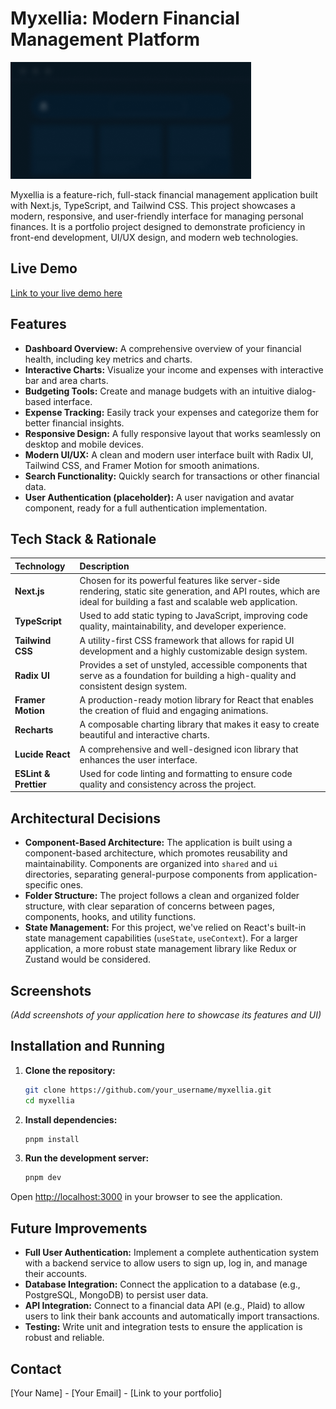 # Myxellia: Modern Financial Management Platform

![Myxellia](public/images/overlay.png)

Myxellia is a feature-rich, full-stack financial management application built with Next.js, TypeScript, and Tailwind CSS. This project showcases a modern, responsive, and user-friendly interface for managing personal finances. It is a portfolio project designed to demonstrate proficiency in front-end development, UI/UX design, and modern web technologies.

## Live Demo

[Link to your live demo here](https://your-demo-link.com)

## Features

*   **Dashboard Overview:** A comprehensive overview of your financial health, including key metrics and charts.
*   **Interactive Charts:** Visualize your income and expenses with interactive bar and area charts.
*   **Budgeting Tools:** Create and manage budgets with an intuitive dialog-based interface.
*   **Expense Tracking:** Easily track your expenses and categorize them for better financial insights.
*   **Responsive Design:** A fully responsive layout that works seamlessly on desktop and mobile devices.
*   **Modern UI/UX:** A clean and modern user interface built with Radix UI, Tailwind CSS, and Framer Motion for smooth animations.
*   **Search Functionality:** Quickly search for transactions or other financial data.
*   **User Authentication (placeholder):** A user navigation and avatar component, ready for a full authentication implementation.

## Tech Stack & Rationale

| Technology | Description |
| :--- | :--- |
| **Next.js** | Chosen for its powerful features like server-side rendering, static site generation, and API routes, which are ideal for building a fast and scalable web application. |
| **TypeScript** | Used to add static typing to JavaScript, improving code quality, maintainability, and developer experience. |
| **Tailwind CSS** | A utility-first CSS framework that allows for rapid UI development and a highly customizable design system. |
| **Radix UI** | Provides a set of unstyled, accessible components that serve as a foundation for building a high-quality and consistent design system. |
| **Framer Motion** | A production-ready motion library for React that enables the creation of fluid and engaging animations. |
| **Recharts** | A composable charting library that makes it easy to create beautiful and interactive charts. |
| **Lucide React** | A comprehensive and well-designed icon library that enhances the user interface. |
| **ESLint & Prettier** | Used for code linting and formatting to ensure code quality and consistency across the project. |

## Architectural Decisions

*   **Component-Based Architecture:** The application is built using a component-based architecture, which promotes reusability and maintainability. Components are organized into `shared` and `ui` directories, separating general-purpose components from application-specific ones.
*   **Folder Structure:** The project follows a clean and organized folder structure, with clear separation of concerns between pages, components, hooks, and utility functions.
*   **State Management:** For this project, we've relied on React's built-in state management capabilities (`useState`, `useContext`). For a larger application, a more robust state management library like Redux or Zustand would be considered.

## Screenshots

*(Add screenshots of your application here to showcase its features and UI)*

## Installation and Running

1.  **Clone the repository:**
    ```bash
    git clone https://github.com/your_username/myxellia.git
    cd myxellia
    ```
2.  **Install dependencies:**
    ```bash
    pnpm install
    ```
3.  **Run the development server:**
    ```bash
    pnpm dev
    ```

Open [http://localhost:3000](http://localhost:3000) in your browser to see the application.

## Future Improvements

*   **Full User Authentication:** Implement a complete authentication system with a backend service to allow users to sign up, log in, and manage their accounts.
*   **Database Integration:** Connect the application to a database (e.g., PostgreSQL, MongoDB) to persist user data.
*   **API Integration:** Connect to a financial data API (e.g., Plaid) to allow users to link their bank accounts and automatically import transactions.
*   **Testing:** Write unit and integration tests to ensure the application is robust and reliable.

## Contact

[Your Name] - [Your Email] - [Link to your portfolio]
